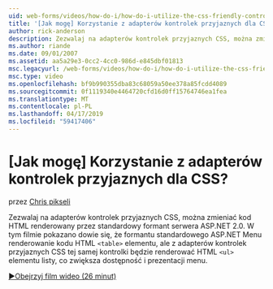 ```yaml
---
uid: web-forms/videos/how-do-i/how-do-i-utilize-the-css-friendly-control-adapters
title: '[Jak mogę] Korzystanie z adapterów kontrolek przyjaznych dla CSS? | Microsoft Docs'
author: rick-anderson
description: Zezwalaj na adapterów kontrolek przyjaznych CSS, można zmieniać kod HTML renderowany przez standardowy formant serwera ASP.NET 2.0. W tym filmie pokazano dowie się, że stan...
ms.author: riande
ms.date: 09/01/2007
ms.assetid: aa5a29e3-0cc2-4cc0-986d-e845dbf01813
msc.legacyurl: /web-forms/videos/how-do-i/how-do-i-utilize-the-css-friendly-control-adapters
msc.type: video
ms.openlocfilehash: bf9b990355dba83c68059a50ee378a85fcdd4089
ms.sourcegitcommit: 0f1119340e4464720cfd16d0ff15764746ea1fea
ms.translationtype: MT
ms.contentlocale: pl-PL
ms.lasthandoff: 04/17/2019
ms.locfileid: "59417406"
---
```

# <a name="how-do-i-utilize-the-css-friendly-control-adapters"></a>[Jak mogę] Korzystanie z adapterów kontrolek przyjaznych dla CSS?

przez [Chris pikseli](https://twitter.com/chrispels)

Zezwalaj na adapterów kontrolek przyjaznych CSS, można zmieniać kod HTML renderowany przez standardowy formant serwera ASP.NET 2.0. W tym filmie pokazano dowie się, że formantu standardowego ASP.NET Menu renderowanie kodu HTML `<table>` elementu, ale z adapterów kontrolek przyjaznych CSS tej samej kontrolki będzie renderować HTML `<ul>` elementu listy, co zwiększa dostępność i prezentacji menu. 

[&#9654;Obejrzyj film wideo (26 minut)](https://channel9.msdn.com/Blogs/ASP-NET-Site-Videos/how-do-i-utilize-the-css-friendly-control-adapters)

